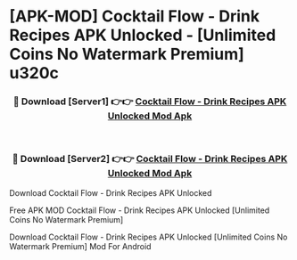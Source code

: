 # [APK-MOD] Cocktail Flow - Drink Recipes APK Unlocked - [Unlimited Coins No Watermark Premium] u320c



<div align="center">
<h3>🔴 Download [Server1] 👉👉 <a href="https://momento.my/?title=Cocktail_Flow_-_Drink_Recipes_APK_Unlocked">Cocktail Flow - Drink Recipes APK Unlocked Mod Apk</a></h3><br>

<h3>🔴 Download [Server2] 👉👉 <a href="https://momento.my/?title=Cocktail_Flow_-_Drink_Recipes_APK_Unlocked">Cocktail Flow - Drink Recipes APK Unlocked Mod Apk</a></h3>
</div>



Download Cocktail Flow - Drink Recipes APK Unlocked 

Free APK MOD Cocktail Flow - Drink Recipes APK Unlocked [Unlimited Coins No Watermark Premium]

Download Cocktail Flow - Drink Recipes APK Unlocked [Unlimited Coins No Watermark Premium] Mod For Android

